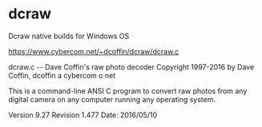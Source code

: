 # dcraw

Dcraw native builds for Windows OS 

https://www.cybercom.net/~dcoffin/dcraw/dcraw.c


   dcraw.c -- Dave Coffin's raw photo decoder
   Copyright 1997-2016 by Dave Coffin, dcoffin a cybercom o net

   This is a command-line ANSI C program to convert raw photos from
   any digital camera on any computer running any operating system.

   

Version 9.27 Revision 1.477  Date: 2016/05/10